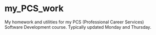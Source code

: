 # my_PCS_work
My homework and utilities for my PCS (Professional Career Services) Software Development course. Typically updated Monday and Thursday.
